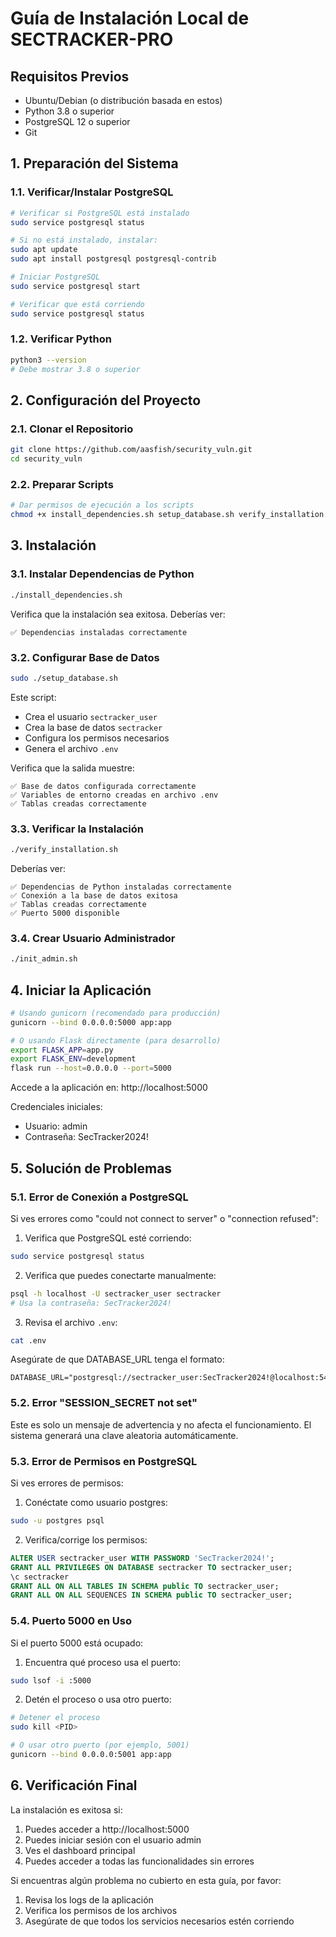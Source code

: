 # Guía de Instalación Local de SECTRACKER-PRO

## Requisitos Previos

- Ubuntu/Debian (o distribución basada en estos)
- Python 3.8 o superior
- PostgreSQL 12 o superior
- Git

## 1. Preparación del Sistema

### 1.1. Verificar/Instalar PostgreSQL
```bash
# Verificar si PostgreSQL está instalado
sudo service postgresql status

# Si no está instalado, instalar:
sudo apt update
sudo apt install postgresql postgresql-contrib

# Iniciar PostgreSQL
sudo service postgresql start

# Verificar que está corriendo
sudo service postgresql status
```

### 1.2. Verificar Python
```bash
python3 --version
# Debe mostrar 3.8 o superior
```

## 2. Configuración del Proyecto

### 2.1. Clonar el Repositorio
```bash
git clone https://github.com/aasfish/security_vuln.git
cd security_vuln
```

### 2.2. Preparar Scripts
```bash
# Dar permisos de ejecución a los scripts
chmod +x install_dependencies.sh setup_database.sh verify_installation.sh init_admin.sh
```

## 3. Instalación

### 3.1. Instalar Dependencias de Python
```bash
./install_dependencies.sh
```

Verifica que la instalación sea exitosa. Deberías ver:
```
✅ Dependencias instaladas correctamente
```

### 3.2. Configurar Base de Datos
```bash
sudo ./setup_database.sh
```

Este script:
- Crea el usuario `sectracker_user`
- Crea la base de datos `sectracker`
- Configura los permisos necesarios
- Genera el archivo `.env`

Verifica que la salida muestre:
```
✅ Base de datos configurada correctamente
✅ Variables de entorno creadas en archivo .env
✅ Tablas creadas correctamente
```

### 3.3. Verificar la Instalación
```bash
./verify_installation.sh
```

Deberías ver:
```
✅ Dependencias de Python instaladas correctamente
✅ Conexión a la base de datos exitosa
✅ Tablas creadas correctamente
✅ Puerto 5000 disponible
```

### 3.4. Crear Usuario Administrador
```bash
./init_admin.sh
```

## 4. Iniciar la Aplicación

```bash
# Usando gunicorn (recomendado para producción)
gunicorn --bind 0.0.0.0:5000 app:app

# O usando Flask directamente (para desarrollo)
export FLASK_APP=app.py
export FLASK_ENV=development
flask run --host=0.0.0.0 --port=5000
```

Accede a la aplicación en: http://localhost:5000

Credenciales iniciales:
- Usuario: admin
- Contraseña: SecTracker2024!

## 5. Solución de Problemas

### 5.1. Error de Conexión a PostgreSQL

Si ves errores como "could not connect to server" o "connection refused":

1. Verifica que PostgreSQL esté corriendo:
```bash
sudo service postgresql status
```

2. Verifica que puedes conectarte manualmente:
```bash
psql -h localhost -U sectracker_user sectracker
# Usa la contraseña: SecTracker2024!
```

3. Revisa el archivo `.env`:
```bash
cat .env
```
Asegúrate de que DATABASE_URL tenga el formato:
```
DATABASE_URL="postgresql://sectracker_user:SecTracker2024!@localhost:5432/sectracker"
```

### 5.2. Error "SESSION_SECRET not set"

Este es solo un mensaje de advertencia y no afecta el funcionamiento. El sistema generará una clave aleatoria automáticamente.

### 5.3. Error de Permisos en PostgreSQL

Si ves errores de permisos:

1. Conéctate como usuario postgres:
```bash
sudo -u postgres psql
```

2. Verifica/corrige los permisos:
```sql
ALTER USER sectracker_user WITH PASSWORD 'SecTracker2024!';
GRANT ALL PRIVILEGES ON DATABASE sectracker TO sectracker_user;
\c sectracker
GRANT ALL ON ALL TABLES IN SCHEMA public TO sectracker_user;
GRANT ALL ON ALL SEQUENCES IN SCHEMA public TO sectracker_user;
```

### 5.4. Puerto 5000 en Uso

Si el puerto 5000 está ocupado:

1. Encuentra qué proceso usa el puerto:
```bash
sudo lsof -i :5000
```

2. Detén el proceso o usa otro puerto:
```bash
# Detener el proceso
sudo kill <PID>

# O usar otro puerto (por ejemplo, 5001)
gunicorn --bind 0.0.0.0:5001 app:app
```

## 6. Verificación Final

La instalación es exitosa si:

1. Puedes acceder a http://localhost:5000
2. Puedes iniciar sesión con el usuario admin
3. Ves el dashboard principal
4. Puedes acceder a todas las funcionalidades sin errores

Si encuentras algún problema no cubierto en esta guía, por favor:
1. Revisa los logs de la aplicación
2. Verifica los permisos de los archivos
3. Asegúrate de que todos los servicios necesarios estén corriendo
